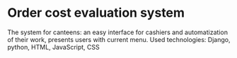# Order cost evaluation system
The system for canteens: an easy interface for cashiers and automatization of
their work, presents users with current menu. 
Used technologies: Django, python, HTML, JavaScript, CSS
